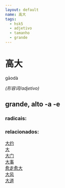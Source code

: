 ```yaml
--- 
layout: default
name: 高大 
tags: 
  - hsk5
  - adjetivo
  - tamanho
  - grande
--- 
```

# 高大 
gāodà  
 
*(形容词/adjetivo)*  
## grande, alto -a -e 
### radicais: 
### relacionados: 
[大约](/zhengshidu/hsk3/大约)  
[大](/zhengshidu/hsk1/大)  
[大门](/zhengshidu/hsk2/大门)  
[大事](/zhengshidu/hsk5/大事)  
[愈走愈大](/zhengshidu/outras/愈走愈大)  
[大风](/zhengshidu/outras/大风)  
[大道](/zhengshidu/hsk6/大道)  
